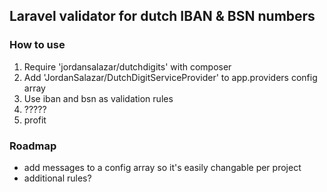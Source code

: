 ## Laravel validator for dutch IBAN & BSN numbers

### How to use
1. Require 'jordansalazar/dutchdigits' with composer
2. Add 'JordanSalazar/DutchDigitServiceProvider' to app.providers config array
3. Use iban and bsn as validation rules
4. ?????
5. profit

### Roadmap
- add messages to a config array so it's easily changable per project
- additional rules? 
